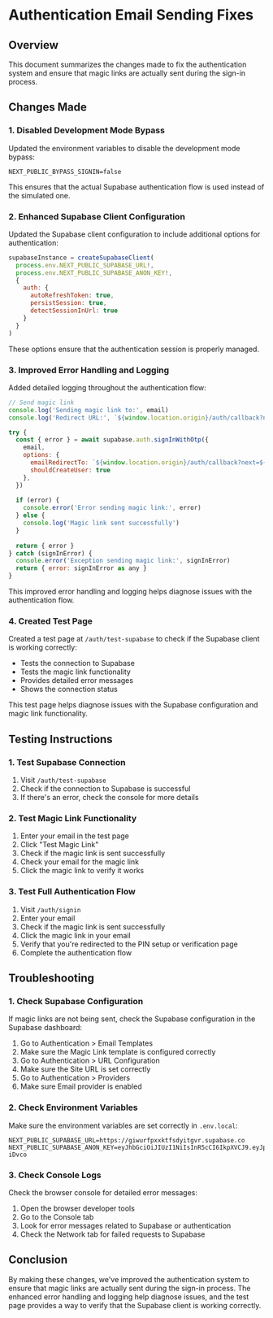 # Authentication Email Sending Fixes

## Overview

This document summarizes the changes made to fix the authentication system and ensure that magic links are actually sent during the sign-in process.

## Changes Made

### 1. Disabled Development Mode Bypass

Updated the environment variables to disable the development mode bypass:

```
NEXT_PUBLIC_BYPASS_SIGNIN=false
```

This ensures that the actual Supabase authentication flow is used instead of the simulated one.

### 2. Enhanced Supabase Client Configuration

Updated the Supabase client configuration to include additional options for authentication:

```javascript
supabaseInstance = createSupabaseClient(
  process.env.NEXT_PUBLIC_SUPABASE_URL!,
  process.env.NEXT_PUBLIC_SUPABASE_ANON_KEY!,
  {
    auth: {
      autoRefreshToken: true,
      persistSession: true,
      detectSessionInUrl: true
    }
  }
)
```

These options ensure that the authentication session is properly managed.

### 3. Improved Error Handling and Logging

Added detailed logging throughout the authentication flow:

```javascript
// Send magic link
console.log('Sending magic link to:', email)
console.log('Redirect URL:', `${window.location.origin}/auth/callback?next=${encodeURIComponent(redirectTo)}`)

try {
  const { error } = await supabase.auth.signInWithOtp({
    email,
    options: {
      emailRedirectTo: `${window.location.origin}/auth/callback?next=${encodeURIComponent(redirectTo)}`,
      shouldCreateUser: true
    },
  })
  
  if (error) {
    console.error('Error sending magic link:', error)
  } else {
    console.log('Magic link sent successfully')
  }
  
  return { error }
} catch (signInError) {
  console.error('Exception sending magic link:', signInError)
  return { error: signInError as any }
}
```

This improved error handling and logging helps diagnose issues with the authentication flow.

### 4. Created Test Page

Created a test page at `/auth/test-supabase` to check if the Supabase client is working correctly:

- Tests the connection to Supabase
- Tests the magic link functionality
- Provides detailed error messages
- Shows the connection status

This test page helps diagnose issues with the Supabase configuration and magic link functionality.

## Testing Instructions

### 1. Test Supabase Connection

1. Visit `/auth/test-supabase`
2. Check if the connection to Supabase is successful
3. If there's an error, check the console for more details

### 2. Test Magic Link Functionality

1. Enter your email in the test page
2. Click "Test Magic Link"
3. Check if the magic link is sent successfully
4. Check your email for the magic link
5. Click the magic link to verify it works

### 3. Test Full Authentication Flow

1. Visit `/auth/signin`
2. Enter your email
3. Check if the magic link is sent successfully
4. Click the magic link in your email
5. Verify that you're redirected to the PIN setup or verification page
6. Complete the authentication flow

## Troubleshooting

### 1. Check Supabase Configuration

If magic links are not being sent, check the Supabase configuration in the Supabase dashboard:

1. Go to Authentication > Email Templates
2. Make sure the Magic Link template is configured correctly
3. Go to Authentication > URL Configuration
4. Make sure the Site URL is set correctly
5. Go to Authentication > Providers
6. Make sure Email provider is enabled

### 2. Check Environment Variables

Make sure the environment variables are set correctly in `.env.local`:

```
NEXT_PUBLIC_SUPABASE_URL=https://giwurfpxxktfsdyitgvr.supabase.co
NEXT_PUBLIC_SUPABASE_ANON_KEY=eyJhbGciOiJIUzI1NiIsInR5cCI6IkpXVCJ9.eyJpc3MiOiJzdXBhYmFzZSIsInJlZiI6ImdpbGVzZXJpYWxpemF0aW9uIiwicm9sZSI6ImFub24iLCJpYXQiOjE2OTk5NzQ0MDAsImV4cCI6MjAxNTU1MDQwMH0.Hn9LGIwVMUKrWgX5FB6uw8tqyfUsHEFXQbZzO-iDvco
```

### 3. Check Console Logs

Check the browser console for detailed error messages:

1. Open the browser developer tools
2. Go to the Console tab
3. Look for error messages related to Supabase or authentication
4. Check the Network tab for failed requests to Supabase

## Conclusion

By making these changes, we've improved the authentication system to ensure that magic links are actually sent during the sign-in process. The enhanced error handling and logging help diagnose issues, and the test page provides a way to verify that the Supabase client is working correctly.
